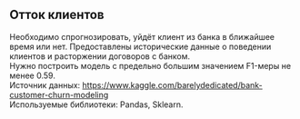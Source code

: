 ## Отток клиентов
Необходимо спрогнозировать, уйдёт клиент из банка в ближайшее время или нет. Предоставлены исторические данные о поведении клиентов и расторжении договоров с банком.  
Нужно построить модель с предельно большим значением F1-меры не менее 0.59.  
Источник данных: https://www.kaggle.com/barelydedicated/bank-customer-churn-modeling  
Используемые библиотеки: Pandas, Sklearn.
